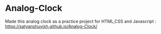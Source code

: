 # Analog-Clock
Made this analog clock as a practice project for HTML,CSS and Javascript : https://satyanshuvish.github.io/Analog-Clock/
